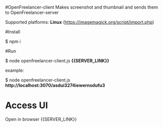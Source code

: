 #OpenFreelancer-client
Makes screenshot and thumbnail and sends them to OpenFreelancer-server

Supported platforms: **Linux** (https://imagemagick.org/script/import.php)

#Install

$ npm i

#Run

$ node openfreelancer-client.js **{{SERVER_LINK}}**


example:

$  node openfreelancer-client.js **http://localhost:3070/asdui3274iewernsdufu3**


# Access UI

Open in browser {{SERVER_LINK}}
